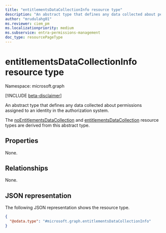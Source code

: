 ```yaml
---
title: "entitlementsDataCollectionInfo resource type"
description: "An abstract type that defines any data collected about permissions assigned to an identity in the authorization system."
author: "mrudulahg01"
ms.reviewer: ciem_pm
ms.localizationpriority: medium
ms.subservice: entra-permissions-management
doc_type: resourcePageType
---
```


# entitlementsDataCollectionInfo resource type

Namespace: microsoft.graph

[!INCLUDE [beta-disclaimer](../../includes/beta-disclaimer.md)]

An abstract type that defines any data collected about permissions assigned to an identity in the authorization system.

The [noEntitlementsDataCollection](../resources/noentitlementsdatacollection.md) and [entitlementsDataCollection](../resources/entitlementsdatacollection.md)  resource types are derived from this abstract type.

## Properties
None.

## Relationships
None.

## JSON representation
The following JSON representation shows the resource type.
<!-- {
  "blockType": "resource",
  "@odata.type": "microsoft.graph.entitlementsDataCollectionInfo"
}
-->
``` json
{
  "@odata.type": "#microsoft.graph.entitlementsDataCollectionInfo"
}
```

